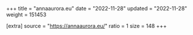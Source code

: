 +++
title = "annaaurora.eu"
date = "2022-11-28"
updated = "2022-11-28"
weight = 151453

[extra]
source = "https://annaaurora.eu/"
ratio = 1
size = 148
+++

